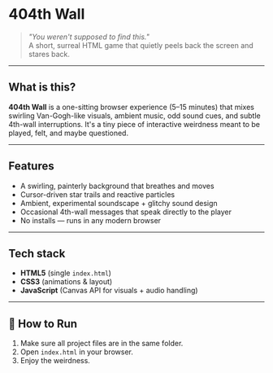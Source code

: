 # 404th Wall

> *"You weren't supposed to find this."*  
> A short, surreal HTML game that quietly peels back the screen and stares back.

---

## What is this?
**404th Wall** is a one-sitting browser experience (5–15 minutes) that mixes swirling Van-Gogh-like visuals, ambient music, odd sound cues, and subtle 4th-wall interruptions. It's a tiny piece of interactive weirdness meant to be played, felt, and maybe questioned.

---

## Features
- A swirling, painterly background that breathes and moves  
- Cursor-driven star trails and reactive particles  
- Ambient, experimental soundscape + glitchy sound design  
- Occasional 4th-wall messages that speak directly to the player  
- No installs — runs in any modern browser

---

## Tech stack
- **HTML5** (single `index.html`)  
- **CSS3** (animations & layout)  
- **JavaScript** (Canvas API for visuals + audio handling)  

---

## 🚀 How to Run
1. Make sure all project files are in the same folder.  
2. Open `index.html` in your browser.  
3. Enjoy the weirdness.

